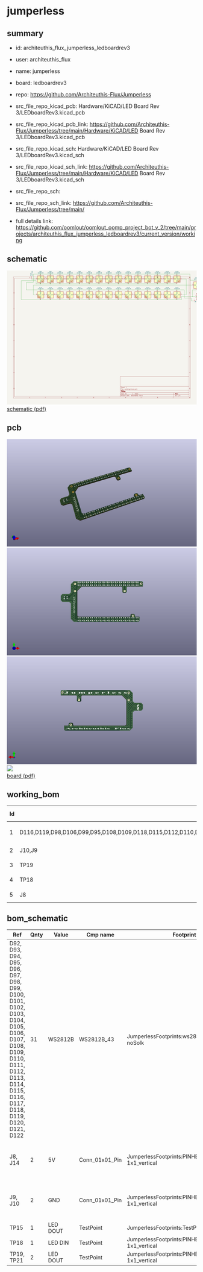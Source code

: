 # jumperless
 
## summary 
* id: architeuthis_flux_jumperless_ledboardrev3
* user: architeuthis_flux
* name: jumperless
* board: ledboardrev3
* repo: https://github.com/Architeuthis-Flux/Jumperless
* src_file_repo_kicad_pcb: Hardware/KiCAD/LED Board Rev 3/LEDboardRev3.kicad_pcb
* src_file_repo_kicad_pcb_link: https://github.com/Architeuthis-Flux/Jumperless/tree/main/Hardware/KiCAD/LED Board Rev 3/LEDboardRev3.kicad_pcb
* src_file_repo_kicad_sch: Hardware/KiCAD/LED Board Rev 3/LEDboardRev3.kicad_sch
* src_file_repo_kicad_sch_link: https://github.com/Architeuthis-Flux/Jumperless/tree/main/Hardware/KiCAD/LED Board Rev 3/LEDboardRev3.kicad_sch

* src_file_repo_sch: 
* src_file_repo_sch_link: https://github.com/Architeuthis-Flux/Jumperless/tree/main/
* full details link: https://github.com/oomlout/oomlout_oomp_project_bot_v_2/tree/main/projects/architeuthis_flux_jumperless_ledboardrev3/current_version/working  

## schematic  
![](working_schematic_600.png)  
[schematic (pdf)](working_schematic.pdf) 






















## pcb  
![](working_3d_600.png) 
![](working_3d_front_600.png)  
![](working_3d_back_600.png)  
![](working_600.png)  
[board (pdf)](working.pdf)  

## working_bom
| Id | Designator | Footprint | Quantity | Designation | Supplier and ref |  | None | 
| --- | --- | --- | --- | --- | --- | --- | --- | 
| 1 | D116,D119,D98,D106,D99,D95,D108,D109,D118,D115,D112,D110,D101,D94,D96,D111,D117,D105,D93,D114,D122,D107,D103,D97,D92,D104,D120,D100,D113,D102,D121 | ws2812c-2020-noSolk | 31 | WS2812B |  |  | [''] | 
| 2 | J10,J9 | PINHEADER-1x1_vertical | 2 | GND |  |  | [''] | 
| 3 | TP19 | PINHEADER-1x1_vertical | 1 | LED OUT |  |  | [''] | 
| 4 | TP18 | PINHEADER-1x1_vertical | 1 | LED IN |  |  | [''] | 
| 5 | J8 | PINHEADER-1x1_vertical | 1 | 5V |  |  | [''] | 


## bom_schematic
| Ref | Qnty | Value | Cmp name | Footprint | Description | Vendor | DNP | 
| --- | --- | --- | --- | --- | --- | --- | --- | 
| D92, D93, D94, D95, D96, D97, D98, D99, D100, D101, D102, D103, D104, D105, D106, D107, D108, D109, D110, D111, D112, D113, D114, D115, D116, D117, D118, D119, D120, D121, D122 | 31 | WS2812B | WS2812B_43 | JumperlessFootprints:ws2812c-2020-noSolk | RGB LED with integrated controller |  |  | 
| J8, J14 | 2 | 5V | Conn_01x01_Pin | JumperlessFootprints:PINHEADER-1x1_vertical | Generic connector, single row, 01x01, script generated |  |  | 
| J9, J10 | 2 | GND | Conn_01x01_Pin | JumperlessFootprints:PINHEADER-1x1_vertical | Generic connector, single row, 01x01, script generated |  |  | 
| TP15 | 1 | LED DOUT | TestPoint | JumperlessFootprints:TestPoint_Pad_D1.0mm | test point |  |  | 
| TP18 | 1 | LED DIN | TestPoint | JumperlessFootprints:PINHEADER-1x1_vertical | test point |  |  | 
| TP19, TP21 | 2 | LED DOUT | TestPoint | JumperlessFootprints:PINHEADER-1x1_vertical | test point |  |  | 



